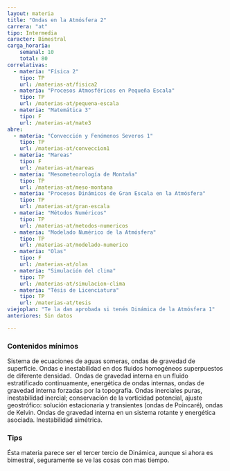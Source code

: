 ```yaml
---
layout: materia
title: "Ondas en la Atmósfera 2"
carrera: "at"
tipo: Intermedia
caracter: Bimestral
carga_horaria: 
    semanal: 10
    total: 80
correlativas: 
  - materia: "Física 2"
    tipo: TP
    url: /materias-at/fisica2
  - materia: "Procesos Atmosféricos en Pequeña Escala"
    tipo: TP
    url: /materias-at/pequena-escala
  - materia: "Matemática 3"
    tipo: F
    url: /materias-at/mate3
abre:
  - materia: "Convección y Fenómenos Severos 1"
    tipo: TP
    url: /materias-at/conveccion1
  - materia: "Mareas"
    tipo: F
    url: /materias-at/mareas
  - materia: "Mesometeorología de Montaña"
    tipo: TP
    url: /materias-at/meso-montana
  - materia: "Procesos Dinámicos de Gran Escala en la Atmósfera"
    tipo: TP
    url: /materias-at/gran-escala
  - materia: "Métodos Numéricos"
    tipo: TP
    url: /materias-at/metodos-numericos
  - materia: "Modelado Numérico de la Atmósfera"
    tipo: TP
    url: /materias-at/modelado-numerico
  - materia: "Olas"
    tipo: F
    url: /materias-at/olas
  - materia: "Simulación del clima"
    tipo: TP
    url: /materias-at/simulacion-clima
  - materia: "Tésis de Licenciatura"
    tipo: TP
    url: /materias-at/tesis
viejoplan: "Te la dan aprobada si tenés Dinámica de la Atmósfera 1"
anteriores: Sin datos

---
```


### Contenidos mínimos
Sistema de ecuaciones de aguas someras, ondas de gravedad de superficie. Ondas e inestabilidad en dos fluidos homogéneos superpuestos de diferente densidad.  Ondas de gravedad interna en un fluido estratificado continuamente, energética de ondas internas, ondas de gravedad interna forzadas por la topografía. Ondas inerciales puras,  inestabilidad inercial; conservación de la vorticidad potencial, ajuste geostrófico: solución estacionaria y transientes (ondas de Poincaré), ondas de Kelvin. Ondas de gravedad interna en un sistema rotante y energética asociada. Inestabilidad simétrica.

### Tips
Ésta materia parece ser el tercer tercio de Dinámica, aunque si ahora es bimestral, seguramente se ve las cosas con mas tiempo. 